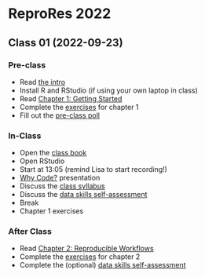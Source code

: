 # ReproRes 2022

## Class 01 (2022-09-23)
<!--
* [Recording](): check the Teams channel for the recording passcode
* [Poll 1](https://debruine.github.io/reprores_2022/polls/poll-01.html)
-->
### Pre-class 

- Read [the intro](https://psyteachr.github.io/reprores-v3/) 
- Install R and RStudio (if using your own laptop in class)
- Read [Chapter 1: Getting Started](https://psyteachr.github.io/reprores-v3/intro.html) 
- Complete the [exercises](https://psyteachr.github.io/reprores-v3/exercises.html) for chapter 1
- Fill out the [pre-class poll](https://forms.gle/m6MuVqLpxoakyCGk7)

### In-Class

- Open the [class book](https://psyteachr.github.io/reprores-v3/)
- Open RStudio 
- Start at 13:05 (remind Lisa to start recording!)
- [Why Code?](https://debruine.github.io/why-code/) presentation
- Discuss the [class syllabus](https://moodle.gla.ac.uk/course/view.php?id=33447&section=1)
- Discuss the [data skills self-assessment](https://moodle.gla.ac.uk/mod/assign/view.php?id=3103593)
- Break
- Chapter 1 exercises


### After Class

- Read [Chapter 2: Reproducible Workflows](https://psyteachr.github.io/reprores-v3/repro.html)
- Complete the [exercises](https://psyteachr.github.io/reprores-v3/exercises.html) for chapter 2
- Complete the (optional) [data skills self-assessment](https://moodle.gla.ac.uk/mod/assign/view.php?id=3103593)
